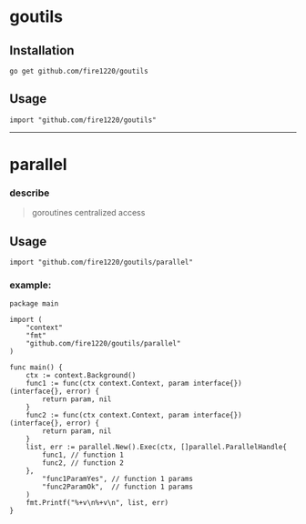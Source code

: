 # goutils

## Installation
```shell
go get github.com/fire1220/goutils
```
 ## Usage

```
import "github.com/fire1220/goutils"
```

---


# parallel

### describe
> goroutines centralized access

## Usage

```
import "github.com/fire1220/goutils/parallel"
```

### example:
```
package main

import (
	"context"
	"fmt"
	"github.com/fire1220/goutils/parallel"
)

func main() {
	ctx := context.Background()
	func1 := func(ctx context.Context, param interface{}) (interface{}, error) {
		return param, nil
	}
	func2 := func(ctx context.Context, param interface{}) (interface{}, error) {
		return param, nil
	}
	list, err := parallel.New().Exec(ctx, []parallel.ParallelHandle{
		func1, // function 1
		func2, // function 2
	},
		"func1ParamYes", // function 1 params
		"func2ParamOk",  // function 1 params
	)
	fmt.Printf("%+v\n%+v\n", list, err)
}
```
